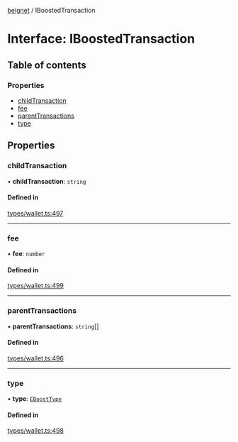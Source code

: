 [beignet](../README.md) / IBoostedTransaction

# Interface: IBoostedTransaction

## Table of contents

### Properties

- [childTransaction](IBoostedTransaction.md#childtransaction)
- [fee](IBoostedTransaction.md#fee)
- [parentTransactions](IBoostedTransaction.md#parenttransactions)
- [type](IBoostedTransaction.md#type)

## Properties

### childTransaction

• **childTransaction**: `string`

#### Defined in

[types/wallet.ts:497](https://github.com/synonymdev/beignet/blob/583604f/src/types/wallet.ts#L497)

___

### fee

• **fee**: `number`

#### Defined in

[types/wallet.ts:499](https://github.com/synonymdev/beignet/blob/583604f/src/types/wallet.ts#L499)

___

### parentTransactions

• **parentTransactions**: `string`[]

#### Defined in

[types/wallet.ts:496](https://github.com/synonymdev/beignet/blob/583604f/src/types/wallet.ts#L496)

___

### type

• **type**: [`EBoostType`](../enums/EBoostType.md)

#### Defined in

[types/wallet.ts:498](https://github.com/synonymdev/beignet/blob/583604f/src/types/wallet.ts#L498)
